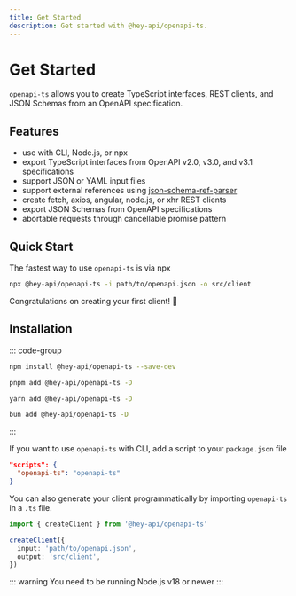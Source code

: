 ```yaml
---
title: Get Started
description: Get started with @hey-api/openapi-ts.
---
```


# Get Started

`openapi-ts` allows you to create TypeScript interfaces, REST clients, and JSON Schemas from an OpenAPI specification.

## Features

- use with CLI, Node.js, or npx
- export TypeScript interfaces from OpenAPI v2.0, v3.0, and v3.1 specifications
- support JSON or YAML input files
- support external references using [json-schema-ref-parser](https://github.com/APIDevTools/json-schema-ref-parser/)
- create fetch, axios, angular, node.js, or xhr REST clients
- export JSON Schemas from OpenAPI specifications
- abortable requests through cancellable promise pattern

## Quick Start

The fastest way to use `openapi-ts` is via npx

```sh
npx @hey-api/openapi-ts -i path/to/openapi.json -o src/client
```

Congratulations on creating your first client! 🎉

## Installation

::: code-group
```sh [npm]
npm install @hey-api/openapi-ts --save-dev
```
```sh [pnpm]
pnpm add @hey-api/openapi-ts -D
```
```sh [yarn]
yarn add @hey-api/openapi-ts -D
```
```sh [bun]
bun add @hey-api/openapi-ts -D
```
:::

If you want to use `openapi-ts` with CLI, add a script to your `package.json` file

```json
"scripts": {
  "openapi-ts": "openapi-ts"
}
```

You can also generate your client programmatically by importing `openapi-ts` in a `.ts` file.

```ts
import { createClient } from '@hey-api/openapi-ts'

createClient({
  input: 'path/to/openapi.json',
  output: 'src/client',
})
```

::: warning
You need to be running Node.js v18 or newer
:::

